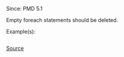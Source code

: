 Since: PMD 5.1

Empty foreach statements should be deleted.

Example(s):
```

```

[Source](https://pmd.github.io/pmd-5.6.1/pmd-velocity/rules/vm/basic.html#EmptyForeachStmt)

